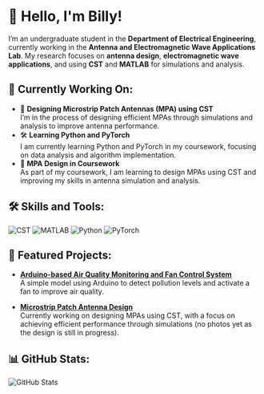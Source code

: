 # 👋 Hello, I'm Billy!  
I’m an undergraduate student in the **Department of Electrical Engineering**, currently working in the **Antenna and Electromagnetic Wave Applications Lab**. My research focuses on **antenna design**, **electromagnetic wave applications**, and using **CST** and **MATLAB** for simulations and analysis.

## 🔭 Currently Working On:
- 📡 **Designing Microstrip Patch Antennas (MPA) using CST**  
  I’m in the process of designing efficient MPAs through simulations and analysis to improve antenna performance.
- 🛠 **Learning Python and PyTorch**  
  I am currently learning Python and PyTorch in my coursework, focusing on data analysis and algorithm implementation.
- 🌱 **MPA Design in Coursework**  
  As part of my coursework, I am learning to design MPAs using CST and improving my skills in antenna simulation and analysis.

## 🛠 Skills and Tools:
![CST](https://img.shields.io/badge/-CST-darkblue)
![MATLAB](https://img.shields.io/badge/-MATLAB-0076A8?logo=mathworks&logoColor=white)
![Python](https://img.shields.io/badge/-Python-3776AB?logo=python&logoColor=white)
![PyTorch](https://img.shields.io/badge/-PyTorch-EE4C2C?logo=pytorch&logoColor=white)

## 📂 Featured Projects:
- [**Arduino-based Air Quality Monitoring and Fan Control System**](https://github.com/your-arduino-project)  
  A simple model using Arduino to detect pollution levels and activate a fan to improve air quality.

- [**Microstrip Patch Antenna Design**](https://github.com/your-cst-project)  
  Currently working on designing MPAs using CST, with a focus on achieving efficient performance through simulations (no photos yet as the design is still in progress).

## 📊 GitHub Stats:
![GitHub Stats](https://github-readme-stats.vercel.app/api?username=KimDuckBilly&show_icons=true&theme=radical)
